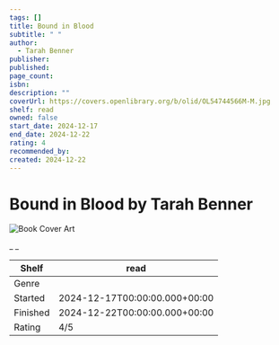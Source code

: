 ```yaml
---
tags: []
title: Bound in Blood
subtitle: " "
author:
  - Tarah Benner
publisher:
published:
page_count:
isbn:
description: ""
coverUrl: https://covers.openlibrary.org/b/olid/OL54744566M-M.jpg
shelf: read
owned: false
start_date: 2024-12-17
end_date: 2024-12-22
rating: 4
recommended_by:
created: 2024-12-22
---
```


# Bound in Blood by Tarah Benner

![Book Cover Art](https://covers.openlibrary.org/b/olid/OL54744566M-M.jpg)

_ _

| Shelf | read |
| --- | --- |
| Genre |  |
| Started | 2024-12-17T00:00:00.000+00:00 |
| Finished | 2024-12-22T00:00:00.000+00:00 |
| Rating | 4/5 |

